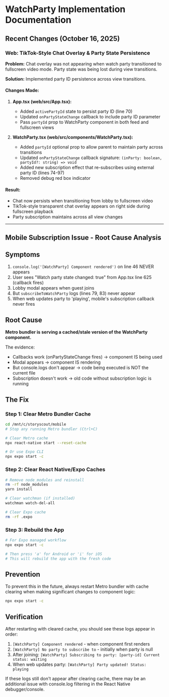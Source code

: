 # WatchParty Implementation Documentation

## Recent Changes (October 16, 2025)

### Web: TikTok-Style Chat Overlay & Party State Persistence

**Problem:** Chat overlay was not appearing when watch party transitioned to fullscreen video mode. Party state was being lost during view transitions.

**Solution:** Implemented party ID persistence across view transitions.

#### Changes Made:
1. **App.tsx (web/src/App.tsx):**
   - Added `activePartyId` state to persist party ID (line 70)
   - Updated `onPartyStateChange` callback to include party ID parameter
   - Pass `partyId` prop to WatchParty component in both feed and fullscreen views

2. **WatchParty.tsx (web/src/components/WatchParty.tsx):**
   - Added `partyId` optional prop to allow parent to maintain party across transitions
   - Updated `onPartyStateChange` callback signature: `(inParty: boolean, partyId?: string) => void`
   - Added new subscription effect that re-subscribes using external party ID (lines 74-97)
   - Removed debug red box indicator

#### Result:
- Chat now persists when transitioning from lobby to fullscreen video
- TikTok-style transparent chat overlay appears on right side during fullscreen playback
- Party subscription maintains across all view changes

---

## Mobile Subscription Issue - Root Cause Analysis

## Symptoms
1. `console.log('[WatchParty] Component rendered')` on line 46 NEVER appears
2. User sees "Watch party state changed: true" from App.tsx line 625 (callback fires)
3. Lobby modal appears when guest joins
4. But `subscribeToWatchParty` logs (lines 79, 83) never appear
5. When web updates party to 'playing', mobile's subscription callback never fires

## Root Cause
**Metro bundler is serving a cached/stale version of the WatchParty component.**

The evidence:
- Callbacks work (onPartyStateChange fires) → component IS being used
- Modal appears → component IS rendering
- But console.logs don't appear → code being executed is NOT the current file
- Subscription doesn't work → old code without subscription logic is running

## The Fix

### Step 1: Clear Metro Bundler Cache
```bash
cd /mnt/c/storyscout/mobile
# Stop any running Metro bundler (Ctrl+C)

# Clear Metro cache
npx react-native start --reset-cache

# Or use Expo CLI
npx expo start -c
```

### Step 2: Clear React Native/Expo Caches
```bash
# Remove node_modules and reinstall
rm -rf node_modules
yarn install

# Clear watchman (if installed)
watchman watch-del-all

# Clear Expo cache
rm -rf .expo
```

### Step 3: Rebuild the App
```bash
# For Expo managed workflow
npx expo start -c

# Then press 'a' for Android or 'i' for iOS
# This will rebuild the app with the fresh code
```

## Prevention
To prevent this in the future, always restart Metro bundler with cache clearing when making significant changes to component logic:

```bash
npx expo start -c
```

## Verification
After restarting with cleared cache, you should see these logs appear in order:
1. `[WatchParty] Component rendered` - when component first renders
2. `[WatchParty] No party to subscribe to` - initially when party is null
3. After joining: `[WatchParty] Subscribing to party: [party-id] Current status: waiting`
4. When web updates party: `[WatchParty] Party updated! Status: playing`

If these logs still don't appear after clearing cache, there may be an additional issue with console.log filtering in the React Native debugger/console.
